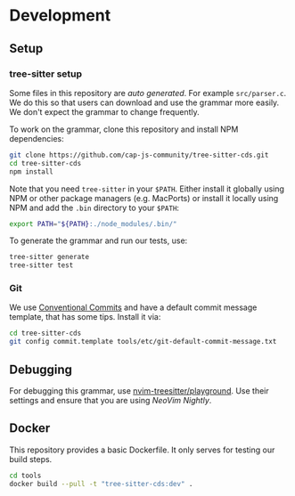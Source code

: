# Development

## Setup

### tree-sitter setup

Some files in this repository are _auto generated_.  For example
`src/parser.c`.  We do this so that users can download and use the grammar
more easily.  We don't expect the grammar to change frequently.

To work on the grammar, clone this repository and install NPM dependencies:

```sh
git clone https://github.com/cap-js-community/tree-sitter-cds.git
cd tree-sitter-cds
npm install
```

Note that you need `tree-sitter` in your `$PATH`.  Either install it globally
using NPM or other package managers (e.g. MacPorts) or install it locally using
NPM and add the `.bin` directory to your `$PATH`:

```sh
export PATH="${PATH}:./node_modules/.bin/"
```

To generate the grammar and run our tests, use:

```sh
tree-sitter generate
tree-sitter test
```


### Git

We use [Conventional Commits] and have a default commit message
template, that has some tips. Install it via:

```sh
cd tree-sitter-cds
git config commit.template tools/etc/git-default-commit-message.txt
```


## Debugging

For debugging this grammar, use [nvim-treesitter/playground][].
Use their settings and ensure that you are using _NeoVim Nightly_.


## Docker

This repository provides a basic Dockerfile. It only serves for testing our
build steps.

```sh
cd tools
docker build --pull -t "tree-sitter-cds:dev" .
```

[nvim-treesitter/playground]: https://github.com/nvim-treesitter/playground
[Conventional Commits]: https://www.conventionalcommits.org/en/v1.0.0/

